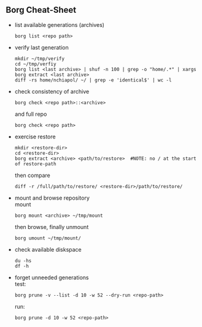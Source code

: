 Borg Cheat-Sheet
----------------
  - list available generations (archives)
      ```
      borg list <repo path>
      ```

  - verify last generation
      ```
      mkdir ~/tmp/verify
      cd ~/tmp/verfiy
      borg list <last archive> | shuf -n 100 | grep -o "home/.*" | xargs borg extract <last archive>
      diff -rs home/nchiapol/ ~/ | grep -e 'identical$' | wc -l
      ```

  - check consistency of archive
      ```
      borg check <repo path>::<archive>
      ```
    and full repo
      ```
      borg check <repo path>
      ```

  - exercise restore
      ```
      mkdir <restore-dir>
      cd <restore-dir>
      borg extract <archive> <path/to/restore>  #NOTE: no / at the start of restore-path
      ```
    then compare
      ```
      diff -r /full/path/to/restore/ <restore-dir>/path/to/restore/
      ```

  - mount and browse repository  
    mount
      ```
      borg mount <archive> ~/tmp/mount
      ```
    then browse, finally unmount
      ```
      borg umount ~/tmp/mount/
      ```

  - check available diskspace
      ```
      du -hs
      df -h
      ```

  - forget unneeded generations  
    test:
      ```
      borg prune -v --list -d 10 -w 52 --dry-run <repo-path>
      ```
    run:
      ```
      borg prune -d 10 -w 52 <repo-path>
      ```
